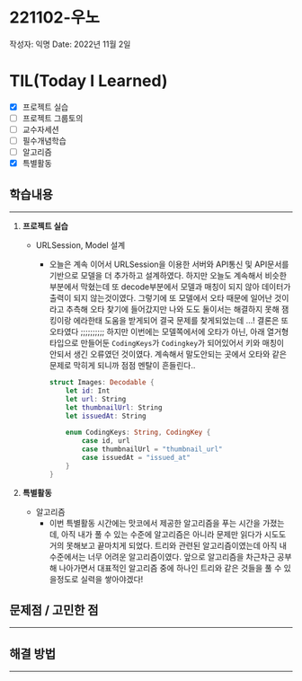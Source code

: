# 221102-우노

작성자: 익명
Date: 2022년 11월 2일

# TIL(Today I Learned)

- [x]  프로젝트 실습
- [ ]  프로젝트 그룹토의
- [ ]  교수자세션
- [ ]  필수개념학습
- [ ]  알고리즘
- [x]  특별활동

## 학습내용

---

1. **프로젝트 실습**
    - URLSession, Model 설계
        - 오늘은 계속 이어서 URLSession을 이용한 서버와 API통신 및 API문서를 기반으로 모델을 더 추가하고 설계하였다. 하지만 오늘도 계속해서 비슷한 부분에서 막혔는데 또 decode부분에서 모델과 매칭이 되지 않아 데이터가 출력이 되지 않는것이였다. 그렇기에 또 모델에서 오타 때문에 일어난 것이라고 추측해 오타 찾기에 들어갔지만 나와 도도 둘이서는 해결하지 못해 잼킹이랑 에라한태 도움을 받게되어 결국 문제를 찾게되었는데 …! 결론은 또 오타였다 ;;;;;;;;;; 하지만 이번에는 모델쪽에서에 오타가 아닌, 아래 열거형 타입으로 만들어둔 `CodingKeys`가 `Codingkey`가 되어있어서 키와 매칭이 안되서 생긴 오류였던 것이였다. 계속해서 말도안되는 곳에서 오타와 같은 문제로 막히게 되니까 점점 멘탈이 흔들린다..
            
            ```swift
            struct Images: Decodable {
                let id: Int
                let url: String
                let thumbnailUrl: String
                let issuedAt: String
                
                enum CodingKeys: String, CodingKey {
                    case id, url
                    case thumbnailUrl = "thumbnail_url"
                    case issuedAt = "issued_at"
                }
            }
            ```
            

1. **특별활동**
    - 알고리즘
        - 이번 특별활동 시간에는 맛코에서 제공한 알고리즘을 푸는 시간을 가졌는데, 아직 내가 풀 수 있는 수준에 알고리즘은 아니라 문제만 읽다가 시도도 거의 못해보고 끝마치게 되었다. 트리와 관련된 알고리즘이였는데 아직 내 수준에서는 너무 어려운 알고리즘이였다. 앞으로 알고리즘을 차근차근 공부해 나아가면서 대표적인 알고리즘 중에 하나인 트리와 같은 것들을 풀 수 있을정도로 실력을 쌓아야겠다!

## 문제점 / 고민한 점

---

## 해결 방법

---